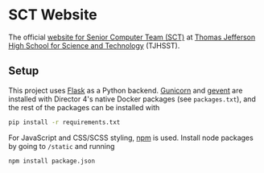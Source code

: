 # SCT Website

The official
[website for Senior Computer Team (SCT)](https://activities.tjhsst.edu/sct/) at 
[Thomas Jefferson High School for Science and Technology](https://tjhsst.fcps.edu/)
(TJHSST).

## Setup

This project uses [Flask](http://flask.pocoo.org/) as a Python backend.
[Gunicorn](https://gunicorn.org/) and [gevent](http://www.gevent.org/) are
installed with Director 4's native Docker packages (see `packages.txt`),
and the rest of the packages can be installed with
```bash
pip install -r requirements.txt
```
For JavaScript and CSS/SCSS styling, [npm](https://www.npmjs.com/) is used.
Install node packages by going to `/static` and running
```bash
npm install package.json
```

